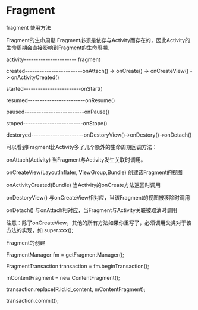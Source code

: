 # Fragment
fragment 使用方法



Fragment的生命周期
Fragment必须是依存与Activity而存在的，因此Activity的生命周期会直接影响到Fragment的生命周期.

activity---------------------- fragment

created------------------------onAttach() -> onCreate() -> onCreateView() -> onActivityCreated()
															
started------------------------onStart()

resumed------------------------onResume()

paused-------------------------onPause()

stoped-------------------------onStope()

destoryed----------------------onDestoryView()->onDestory()->onDetach()

可以看到Fragment比Activity多了几个额外的生命周期回调方法：

onAttach(Activity)
当Fragment与Activity发生关联时调用。

onCreateView(LayoutInflater, ViewGroup,Bundle)
创建该Fragment的视图

onActivityCreated(Bundle)
当Activity的onCreate方法返回时调用

onDestoryView()
与onCreateView相对应，当该Fragment的视图被移除时调用

onDetach()
与onAttach相对应，当Fragment与Activity关联被取消时调用

注意：除了onCreateView，其他的所有方法如果你重写了，必须调用父类对于该方法的实现，如 super.xxx();



Fragment的创建

FragmentManager fm = getFragmentManager();

FragmentTransaction transaction = fm.beginTransaction();

mContentFragment = new ContentFragment();

transaction.replace(R.id.id_content, mContentFragment);

transaction.commit();

															
